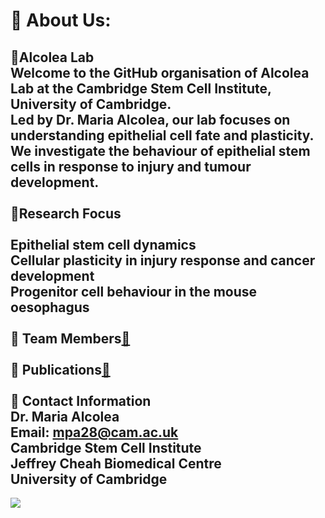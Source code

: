 # 💫 About Us:
🔭Alcolea Lab<br>Welcome to the GitHub organisation of Alcolea Lab at the Cambridge Stem Cell Institute, University of Cambridge.<br>Led by Dr. Maria Alcolea, our lab focuses on understanding epithelial cell fate and plasticity. We investigate the behaviour of epithelial stem cells in response to injury and tumour development.<br><br>🔬Research Focus<br><br>Epithelial stem cell dynamics<br>Cellular plasticity in injury response and cancer development<br>Progenitor cell behaviour in the mouse oesophagus<br><br>🤝 Team Members[🔗](https://www.stemcells.cam.ac.uk/directory/maria-alcolea-group)<br><br>🌱 Publications[🔗](https://www.stemcells.cam.ac.uk/people/pi/alcolea)<br><br>💬 Contact Information<br>Dr. Maria Alcolea<br>Email: mpa28@cam.ac.uk<br>Cambridge Stem Cell Institute<br>Jeffrey Cheah Biomedical Centre<br>University of Cambridge
---
[![](https://visitcount.itsvg.in/api?id=AlcoleaLab&icon=0&color=8)](https://visitcount.itsvg.in)

<!-- Proudly created with GPRM ( https://gprm.itsvg.in ) -->
